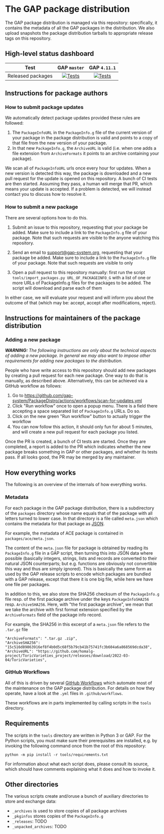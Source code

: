 # The GAP package distribution

The GAP package distribution is managed via this repository: specifically, it
contains the metadata of all the GAP packages in the distribution. We also
upload snapshots the package distribution tarballs to appropriate release tags
on this repository.

## High-level status dashboard

| Test            | GAP `master` | GAP `4.11.1` |
|:---------------:|:----------:|:----------:|
| Released packages | [![Tests](https://img.shields.io/endpoint?url=https://raw.githubusercontent.com/gap-system/PackageDistro/data/badges/latest-master/badge.json)](https://gap-system.github.io/PackageDistro/latest-master/redirect.html) | [![Tests](https://img.shields.io/endpoint?url=https://raw.githubusercontent.com/gap-system/PackageDistro/data/badges/latest-4.11.1/badge.json)](https://gap-system.github.io/PackageDistro/latest-4.11.1/redirect.html) |


## Instructions for package authors

### How to submit package updates

We automatically detect package updates provided these rules are followed:
1. The `PackageInfoURL` in the `PackageInfo.g` file of the current version of
   your package in the package distribution is valid and points to a copy of
   that file from the new version of your package.
2. In that new `PackageInfo.g`, the `ArchiveURL` is valid (i.e. when one adds
   a file extension from `ArchiveFormats` it points to an archive containing
   your package).

We scan all of `PackageInfoURL` urls once every hour for updates. When a new
version is detected this way, the package is downloaded and a new pull request
for the update is opened on this repository. A bunch of CI tests are then
started. Assuming they pass, a human will merge that PR, which means your
update is accepted. If a problem is detected, we will instead contact you to
discuss how to resolve it.


### How to submit a new package

There are several options how to do this.

1. Submit an issue to this repository, requesting that your package be added.
   Make sure to include a link to the `PackageInfo.g` file of your package.
   Note that such requests are visible to the anyone watching this repository.

2. Send an email to <support@gap-system.org>, requesting that your package be added.
   Make sure to include a link to the `PackageInfo.g` file of your package.
   Note that such requests are visible to only

3. Open a pull request to this repository manually: first run the script
   `tools/import_packages.py URL_OF_PACKAGEINFO_G` with a list of one or more
   URLs of PackageInfo.g files for the packages to be added. The script will
   download and parse each of them

In either case, we will evaluate your request and will inform you about the
outcome of that (which may be: accept, accept after modifications, reject).


## Instructions for maintainers of the package distribution

### Adding a new package

_**WARNING:** The following instructions are only about the technical aspects
of adding a new package. In general we may also want to impose other requirements
for adding new packages to the distribution._

People who have write access to this repository should add new packages by
creating a pull request for each new package. One way to do that is manually,
as described above. Alternatively, this can be achieved via a GitHub workflow
as follows:

1. Go to <https://github.com/gap-system/PackageDistro/actions/workflows/scan-for-updates.yml>
2. Click "Run workflow" once to open a popup menu. There is a field there accepting
   a space separated list of `PackageInfo.g` URLs. Do so.
3. Click on the new green "Run workflow" button to actually trigger the workflow
4. You can now follow this action, it should only fun for about 5 minutes, and will
   create a new pull request for each package you listed.

Once the PR is created, a bunch of CI tests are started. Once they are completed,
a report is added to the PR which indicates whether the new package breaks something
in GAP or other packages, and whether its tests pass. If all looks good, the
PR may be merged by any maintainer.


## How everything works

The following is an overview of the internals of how everything works.

### Metadata

For each package in the GAP package distribution, there is a subdirectory of
the `packages` directory whose name equals that of the package with all
letters turned to lower case. In that directory is a file called `meta.json`
which contains the metadata for that package as [JSON](https://json.org).

For example, the metadata of ACE package is contained in `packages/ace/meta.json`.

The content of the `meta.json` file for package is obtained by reading its
`PackageInfo.g` file in a GAP script, then turning this into JSON data where
possible (basically integers, strings, lists and records are converted to
their natural JSON counterparts; but e.g. functions are obviously not
convertible this way and thus are simply ignored). This is basically the same
form as used by the GAP release scripts to encode which packages are bundled
with a GAP release, except that there it is one big file, while here we have
one file per packages.

In addition to this, we also store the SHA256 checksum of the `PackageInfo.g`
file resp. of the first package archive under the keys `PackageInfoSHA256` resp.
`ArchiveSHA256`. Here, with "the first package archive", we mean that we
take the archive with first format extension specified by the `ArchiveFormats` field of
the package info record.

For example, the SHA256 in this excerpt of a `meta.json` file refers to the
`.tar.gz` file

    "ArchiveFormats": ".tar.gz .zip",
    "ArchiveSHA256": "15c516d89863916ef8f4b0d5c68f5b79cb41b75741fc3b604a6a868569dcda38",
    "ArchiveURL": "https://github.com/homalg-project/ToricVarieties_project/releases/download/2022-03-04/ToricVarieties",


### GitHub Workflows

All of this is driven by several [GitHub Workflows](https://docs.github.com/en/actions)
which automate most of the maintenance on the GAP package distribution. For
details on how they operate, have a look at the `.yml` files in
`.github/workflows`.

These workflows are in parts implemented by calling scripts in the `tools` directory.


## Requirements

The scripts in the `tools` directory are written in Python 3 or GAP. For the Python
scripts, you must make sure their prerequisites are installed, e.g. by invoking the
following command once from the root of this repository:

    python -m pip install -r tools/requirements.txt

For information about what each script does, please consult its source, which
should have comments explaining what it does and how to invoke it.


## Other directories

The various scripts create and/oruse a bunch of auxiliary directories to store
and exchange data:

- `_archives` is used to store copies of all package archives
- `_pkginfos` stores copies of the `PackageInfo.g` 
- `_releases`: TODO
- `_unpacked_archives`: TODO
